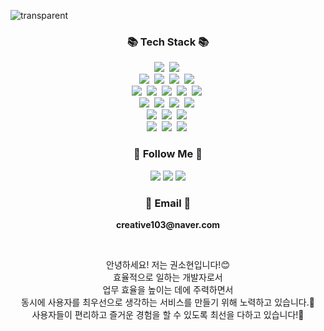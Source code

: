 ![transparent](https://capsule-render.vercel.app/api?type=transparent&fontColor=F5C0CA&text=Sohyun's%20GitHub%20&height=150&fontSize=60&desc=Welcome!&descAlignY=75&descAlign=60)
<br>

<h3 align="center">📚 Tech Stack 📚</h3>
<p align="center">
  <img src="https://img.shields.io/badge/java-007396?style=for-the-badge&logo=java&logoColor=white"/></a>&nbsp                    <!-- 자바 -->
  <img src="https://img.shields.io/badge/python-3776AB?style=for-the-badge&logo=python&logoColor=white"/></a>&nbsp                <!-- 파이썬 -->        
  <br>
  <img src="https://img.shields.io/badge/html5-E34F26?style=for-the-badge&logo=html5&logoColor=white"/></a>&nbsp                  <!-- HTML -->
  <img src="https://img.shields.io/badge/css-1572B6?style=for-the-badge&logo=css3&logoColor=white"/></a>&nbsp                     <!-- CSS -->
  <img src="https://img.shields.io/badge/Javascript-ffb13b?style=flat-square&logo=javascript&logoColor=white"/></a>&nbsp          <!-- 자바스크립트 -->
  <img src="https://img.shields.io/badge/jquery-0769AD?style=for-the-badge&logo=jquery&logoColor=white"></a>&nbsp                 <!-- 제이쿼리 -->
  <br>
  <img src="https://img.shields.io/badge/oracle-F80000?style=for-the-badge&logo=oracle&logoColor=white"/></a>&nbsp                <!-- 오라클 -->
  <img src="https://img.shields.io/badge/mysql-4479A1?style=for-the-badge&logo=mysql&logoColor=white"/></a>&nbsp                  <!-- 마이SQL -->
  <img src="https://img.shields.io/badge/mariaDB-003545?style=for-the-badge&logo=mariaDB&logoColor=white"/></a>&nbsp              <!-- 마리아 -->
  <img src="https://img.shields.io/badge/Mysql-E6B91E?style=flat-square&logo=MySql&logoColor=white"/></a>&nbsp                    <!-- 포스트그레이SQL -->
  <img src="https://img.shields.io/badge/Docker-2496ED?style=flat-square&logo=Docker&logoColor=white"/></a>&nbsp                  <!-- SQL라이트 -->
  <br>
  <img src="https://img.shields.io/badge/spring-6DB33F?style=for-the-badge&logo=spring&logoColor=white"/></a>&nbsp                <!-- 스프링프레임워크 -->
  <img src="https://img.shields.io/badge/SpringBoot-6DB33F?style=flat-square&logo=SpringBoot&logoColor=white"/></a>&nbsp          <!-- 스프링부트 -->
  <img src="https://img.shields.io/badge/flask-000000?style=for-the-badge&logo=flask&logoColor=white"/></a>&nbsp                  <!-- 플라스크 -->
  <img src="https://img.shields.io/badge/bootstrap-7952B3?style=for-the-badge&logo=bootstrap&logoColor=white"></a>&nbsp           <!-- 부트스트랩 -->
  <br>
  <img src="https://img.shields.io/badge/linux-FCC624?style=for-the-badge&logo=linux&logoColor=black"/></a>&nbsp                  <!-- 리눅스 -->
  <img src="https://img.shields.io/badge/amazonaws-232F3E?style=for-the-badge&logo=amazonaws&logoColor=white"/></a>&nbsp          <!-- AWS -->
  <img src="https://img.shields.io/badge/apache tomcat-F8DC75?style=for-the-badge&logo=apachetomcat&logoColor=white"/></a>&nbsp   <!-- 아파치 -->
  <br>
  <img src="https://img.shields.io/badge/github-181717?style=for-the-badge&logo=github&logoColor=white"></a>&nbsp                 <!-- 깃헙 -->
  <img src="https://img.shields.io/badge/git-F05032?style=for-the-badge&logo=git&logoColor=white"></a>&nbsp                       <!-- 깃 -->
  <img src="https://img.shields.io/badge/fontawesome-339AF0?style=for-the-badge&logo=fontawesome&logoColor=white"></a>&nbsp       <!-- 폰트어썸 -->
</p>

<h3 align="center">🌈 Follow Me 🌈</h3>
<p align="center">
  <a href="https://creative103.tistory.com" target="_blank"><img src="https://img.shields.io/badge/Tistory-535D6C?style=flat-square&logo=Tistory&logoColor=white"/></a>
  <a href="https://creative103.notion.site/creative103/10ad2f664e3d4ae2a9c79b21076de2b7" target="_blank"><img src="https://img.shields.io/badge/Notion-000000?style=flat-square&logo=Notion&logoColor=white"/></a>
  <a href="mailto:thgus4982@gmail.com" target="_blank"><img src="https://img.shields.io/badge/Gmail-d14836?style=flat-square&logo=Gmail&logoColor=white&link=thgus4982@gmail.com"/></a>
</p>

<h3 align="center">📧 Email 📧</h3>
<p align="center">
  <Strong>creative103@naver.com</Strong>
</p>

<br>

<p align="center">
  안녕하세요! 저는 권소현입니다!😊<br>
  효율적으로 일하는 개발자로서<br>
  업무 효율을 높이는 데에 주력하면서<br>
  동시에 사용자를 최우선으로 생각하는 서비스를 만들기 위해 노력하고 있습니다.💪<br>
  사용자들이 편리하고 즐거운 경험을 할 수 있도록 최선을 다하고 있습니다!🚀<br>
</p>

<br>
